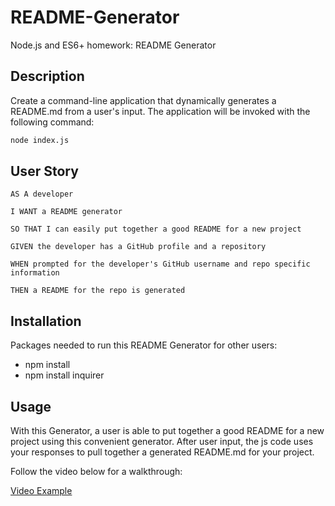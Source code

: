 # README-Generator
Node.js and ES6+ homework: README Generator

## Description
Create a command-line application that dynamically generates a README.md from a user's input. The application will be invoked with the following command:

```sh
node index.js
```

## User Story
```
AS A developer

I WANT a README generator

SO THAT I can easily put together a good README for a new project
```

```
GIVEN the developer has a GitHub profile and a repository

WHEN prompted for the developer's GitHub username and repo specific information

THEN a README for the repo is generated
```

## Installation
Packages needed to run this README Generator for other users:
- npm install
- npm install inquirer


## Usage
With this Generator, a user is able to put together a good README for a new project using this convenient generator. 
After user input, the js code uses your responses to pull together a generated README.md for your project.

Follow the video below for a walkthrough: 

[Video Example](https://www.youtube.com/watch?v=UPpdZVyKATE)
